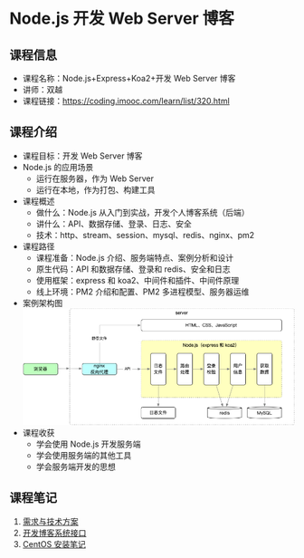# Node.js 开发 Web Server 博客

## 课程信息

- 课程名称：Node.js+Express+Koa2+开发 Web Server 博客
- 讲师：双越
- 课程链接：<https://coding.imooc.com/learn/list/320.html>

## 课程介绍

- 课程目标：开发 Web Server 博客
- Node.js 的应用场景
  - 运行在服务器，作为 Web Server
  - 运行在本地，作为打包、构建工具
- 课程概述
  - 做什么：Node.js 从入门到实战，开发个人博客系统（后端）
  - 讲什么：API、数据存储、登录、日志、安全
  - 技术：http、stream、session、mysql、redis、nginx、pm2
- 课程路径
  - 课程准备：Node.js 介绍、服务端特点、案例分析和设计
  - 原生代码：API 和数据存储、登录和 redis、安全和日志
  - 使用框架：express 和 koa2、中间件和插件、中间件原理
  - 线上环境：PM2 介绍和配置、PM2 多进程模型、服务器运维
- 案例架构图
  ![node-blog-architecture](assets/node-blog-architecture.png)
- 课程收获
  - 学会使用 Node.js 开发服务端
  - 学会使用服务端的其他工具
  - 学会服务端开发的思想

## 课程笔记

1. [需求与技术方案](./requirement.md)
2. [开发博客系统接口](./interface.md)
3. [CentOS 安装笔记](./centos.md)
